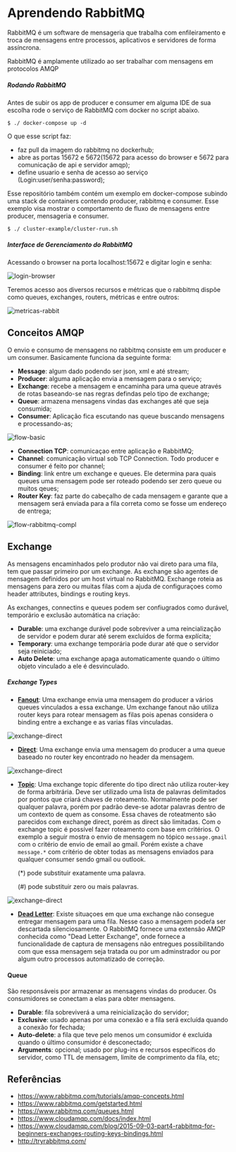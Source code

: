 # Aprendendo RabbitMQ

RabbitMQ é um software de mensageria que trabalha com enfileiramento e troca de mensagens entre processos, aplicativos
e servidores de forma assíncrona. 

RabbitMQ é amplamente utilizado ao ser trabalhar com mensagens em protocolos AMQP

##### Rodando RabbitMQ
Antes de subir os app de producer e consumer em alguma IDE de sua escolha rode o serviço de RabbitMQ com docker 
no script abaixo.
```
$ ./ docker-compose up -d
```
O que esse script faz: 
 - faz pull da imagem do rabbitmq no dockerhub;
 - abre as portas 15672 e 5672(15672 para acesso do browser e 5672 para comunicação de api e servidor amqp);
 - define usuario e senha de acesso ao serviço (Login:user/senha:password);

Esse repositório também contém um exemplo em docker-compose subindo uma stack de containers contendo producer, rabbitmq
e consumer. Esse exemplo visa mostrar o comportamento de fluxo de mensagens entre producer, mensageria e consumer.

```
$ ./ cluster-example/cluster-run.sh
```   

##### Interface de Gerenciamento do RabbitMQ
 Acessando o browser na porta localhost:15672 e digitar login e senha:
 
 ![login-browser](images/login-browser.png)
 
 Teremos acesso aos diversos recursos e métricas que o rabbitmq dispõe como queues, exchanges, routers, métricas 
 e entre outros:
 
![metricas-rabbit](images/metricas-rabbit.png)

 
## Conceitos AMQP
O envio e consumo de mensagens no rabbitmq consiste em um producer e um consumer. Basicamente funciona da seguinte
 forma:


 - **Message**: algum dado podendo ser json, xml e até stream;
 - **Producer**: alguma aplicação envia a mensagem para o serviço;
 - **Exchange**: recebe a mensagem e encaminha para uma queue através de rotas baseando-se nas regras defindas pelo tipo
  de exchange;
 - **Queue**: armazena mensagens vindas das exchanges até que seja consumida;
 - **Consumer**: Aplicação fica escutando nas queue buscando mensagens e processando-as;
 
![flow-basic](images/flow-rabbitmq.png)

 - **Connection TCP**: comunicaçao entre aplicação e RabbitMQ;
 - **Channel**: comunicação virtual sob TCP Connection. Todo producer e consumer é feito por channel;
 - **Binding**: link entre um exchange e queues. Ele determina para quais queues uma mensagem pode ser roteado podendo 
 ser zero queue ou muitos qeues; 
 - **Router Key**: faz parte do cabeçalho de cada mensagem e garante que a mensagem será enviada para a fila correta 
 como se fosse um endereço de entrega;

![flow-rabbitmq-compl](images/flow-rabbitmq-compl.png)

## Exchange

As mensagens encaminhados pelo produtor não vai direto para uma fila, tem que passar primeiro por um exchange.
As exchange são agentes de mensagem definidos por um host virtual no RabbitMQ. Exchange roteia as mensagens para zero ou
muitas filas com a ajuda de configuraçoes como header attributes, bindings e routing keys. 

As exchanges, connectins e queues podem ser confiugrados como durável, temporário e exclusão automática na criação:

 - **Durable**: uma exchange durável pode sobreviver a uma reincialização de servidor e podem durar até serem excluídos 
de forma explícita;
 - **Temporary**: uma exchange temporária pode durar até que o servidor seja reiniciado;
 - **Auto Delete**: uma exchange apaga automaticamente quando o último objeto vinculado a ele é desvinculado. 

##### Exchange Types

 - **[Fanout](https://www.rabbitmq.com/tutorials/tutorial-three-spring-amqp.html)**:
 Uma exchange envia uma mensagem do producer a vários queues vinculados a essa exchange. Um exchange 
 fanout não utiliza router keys para rotear mensagem as filas pois apenas considera o binding entre a exchange e as varias
 filas vinculadas.

![exchange-direct](images/exchange-fanout.gif) 

 - **[Direct](https://www.rabbitmq.com/tutorials/tutorial-four-spring-amqp.html)**:
 Uma exchange envia uma mensagem do producer a uma queue baseado no router key encontrado no header
 da mensagem.
 
![exchange-direct](images/exchange-direct.gif)
 
 
 - **[Topic](https://www.rabbitmq.com/tutorials/tutorial-five-spring-amqp.html)**: 
 Uma exchange topic diferente do tipo direct não utiliza router-key de forma arbitrária. Deve ser utilizado 
 uma lista de palavras delimitados por pontos que criará chaves de roteamento. Normalmente pode ser qualquer palavra, 
 porém por padrão deve-se adotar palavras dentro de um contexto de quem as consome. Essa chaves de roteatmento são parecidos
 com exchange direct, porém as direct são limitadas. Com o exchange topic é possível fazer roteamento com base em critérios.
 O exemplo a seguir mostra o envio de mensagem no tópico `message.gmail` com o critério de envio de email ao gmail. Porém
 existe a chave `message.*` com critério de obter todas as mensagens enviados para qualquer consumer sendo gmail ou outlook. 
  
   (*) pode substituir exatamente uma palavra.
   
   (#) pode substituir zero ou mais palavras.
 
 ![exchange-direct](images/exchange-topic.gif) 
 
 
 - **[Dead Letter](https://www.rabbitmq.com/dlx.html)**: 
 Existe situaçoes em que uma exchange não consegue entregar mensagem para uma fila. Nesse caso a 
 mensagem podeŕa ser descartada silenciosamente. O RabbitMQ fornece uma extensão AMQP conhecida como "Dead Letter Exchange",
 onde fornece a funcionalidade de captura de mensagens não entregues possibilitando com que essa mensagem seja tratada ou 
 por um adminstrador ou por algum outro processos automatizado de correção.


 #### Queue
 São responsáveis por armazenar as mensagens vindas do producer. Os consumidores se conectam a elas para 
 obter mensagens. 
 
 - **Durable**: fila sobreviverá a uma reinicialização do servidor;
 - **Exclusive**: usado apenas por uma conexão e a fila será excluída quando a conexão for fechada;
 - **Auto-delete**: a fila que teve pelo menos um consumidor é excluída quando o último consumidor é desconectado;
 - **Arguments**: opcional; usado por plug-ins e recursos específicos do servidor, como TTL de mensagem, 
 limite de comprimento da fila, etc;
 
                               
## Referências
 - https://www.rabbitmq.com/tutorials/amqp-concepts.html
 - https://www.rabbitmq.com/getstarted.html
 - https://www.rabbitmq.com/queues.html
 - https://www.cloudamqp.com/docs/index.html
 - https://www.cloudamqp.com/blog/2015-09-03-part4-rabbitmq-for-beginners-exchanges-routing-keys-bindings.html
 - http://tryrabbitmq.com/